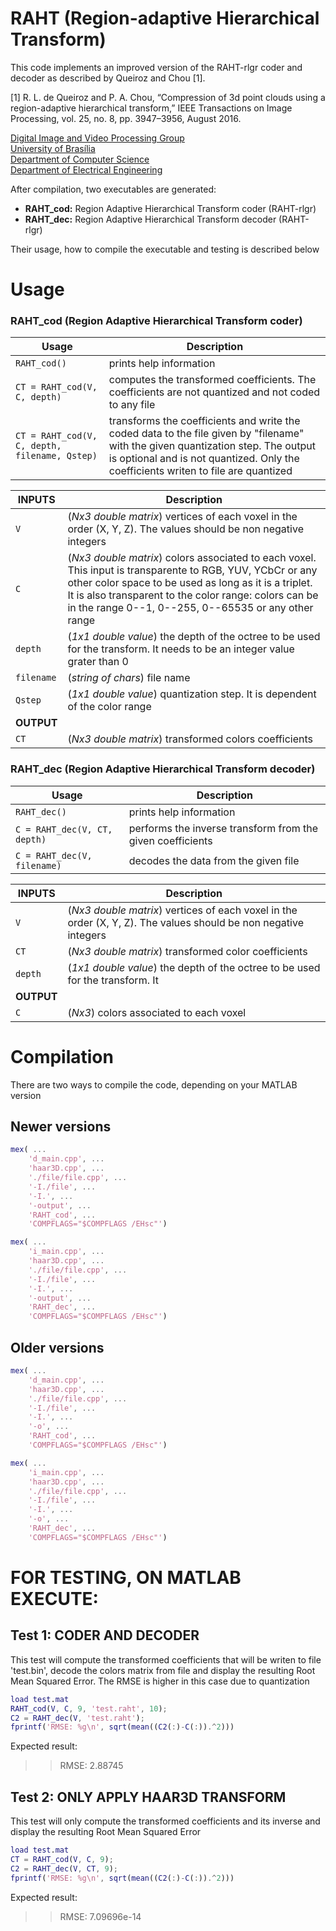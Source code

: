 # RAHT (Region-adaptive Hierarchical Transform)
This code implements an improved version of the RAHT-rlgr coder and decoder as described by Queiroz and Chou [1].

[1] R. L. de Queiroz and P. A. Chou, “Compression of 3d point clouds using a region-adaptive hierarchical transform,” IEEE Transactions on Image Processing, vol. 25, no. 8, pp. 3947–3956, August 2016.

<a href="http://divp.org">Digital Image and Video Processing Group</a><br>
<a href="http://unb.br">University of Brasília</a><br>
<a href="http://cic.unb.br">Department of Computer Science</a><br>
<a href="http://www.ene.unb.br/">Department of Electrical Engineering</a><br>

After compilation, two executables are generated:
  * **RAHT_cod:**    Region Adaptive Hierarchical Transform coder (RAHT-rlgr)
  * **RAHT_dec:**    Region Adaptive Hierarchical Transform decoder (RAHT-rlgr)

Their usage, how to compile the executable and testing is described below

# Usage
### RAHT_cod (Region Adaptive Hierarchical Transform coder)

**Usage**    | **Description**
------------ | -------------
```RAHT_cod()```                 | prints help information
```CT = RAHT_cod(V, C, depth)``` | computes the transformed coefficients. The coefficients are not quantized and not coded to any file
```CT = RAHT_cod(V, C, depth, filename, Qstep)``` | transforms the coefficients and write the coded data to the file given by "filename" with the given quantization step. The output is optional and is not quantized. Only the coefficients writen to file are quantized

**INPUTS**     | **Description**
-------------- | -------------
```V```        | (*Nx3 double matrix*) vertices of each voxel in the order (X, Y, Z). The values should be non negative integers
```C```        | (*Nx3 double matrix*) colors associated to each voxel. This input is transparente to RGB, YUV, YCbCr or any other color space to be used as long as it is a triplet. It is also transparent to the color range: colors can be in the range 0--1, 0--255, 0--65535 or any other range
```depth```    | (*1x1 double value*) the depth of the octree to be used for the transform. It needs to be an integer value grater than 0
```filename``` | (*string of chars*) file name
```Qstep```    | (*1x1 double value*) quantization step. It is dependent of the color range
**OUTPUT**   | 
```CT``` | (*Nx3 double matrix*) transformed colors coefficients

### RAHT_dec (Region Adaptive Hierarchical Transform decoder)

**Usage**    | **Description**
------------ | -------------
```RAHT_dec()```                 | prints help information
```C = RAHT_dec(V, CT, depth)``` | performs the inverse transform from the given coefficients
```C = RAHT_dec(V, filename)```  | decodes the data from the given file

**INPUTS**   | **Description**
------------ | -------------
```V```     | (*Nx3 double matrix*) vertices of each voxel in the order (X, Y, Z). The values should be non negative integers
```CT```    | (*Nx3 double matrix*) transformed color coefficients
```depth``` | (*1x1 double value*) the depth of the octree to be used for the transform. It
**OUTPUT** | 
```C```     | (*Nx3*) colors associated to each voxel

# Compilation
There are two ways to compile the code, depending on your MATLAB version

## Newer versions
```matlab
mex( ...
    'd_main.cpp', ...
    'haar3D.cpp', ...
    './file/file.cpp', ...
    '-I./file', ...
    '-I.', ...
    '-output', ...
    'RAHT_cod', ...
    'COMPFLAGS="$COMPFLAGS /EHsc"')

mex( ...
    'i_main.cpp', ...
    'haar3D.cpp', ...
    './file/file.cpp', ...
    '-I./file', ...
    '-I.', ...
    '-output', ...
    'RAHT_dec', ...
    'COMPFLAGS="$COMPFLAGS /EHsc"')
```

## Older versions
```matlab
mex( ...
    'd_main.cpp', ...
    'haar3D.cpp', ...
    './file/file.cpp', ...
    '-I./file', ...
    '-I.', ...
    '-o', ...
    'RAHT_cod', ...
    'COMPFLAGS="$COMPFLAGS /EHsc"')

mex( ...
    'i_main.cpp', ...
    'haar3D.cpp', ...
    './file/file.cpp', ...
    '-I./file', ...
    '-I.', ...
    '-o', ...
    'RAHT_dec', ...
    'COMPFLAGS="$COMPFLAGS /EHsc"')
```
    
# FOR TESTING, ON MATLAB EXECUTE:
## Test 1: CODER AND DECODER
This test will compute the transformed coefficients that will be writen to file 'test.bin', decode the colors matrix from file and display the resulting Root Mean Squared Error. The RMSE is higher in this case due to quantization

```matlab
load test.mat
RAHT_cod(V, C, 9, 'test.raht', 10);
C2 = RAHT_dec(V, 'test.raht');
fprintf('RMSE: %g\n', sqrt(mean((C2(:)-C(:)).^2)))
```
Expected result:
>> RMSE: 2.88745

## Test 2: ONLY APPLY HAAR3D TRANSFORM
This test will only compute the transformed coefficients and its inverse and display the resulting Root Mean Squared Error

```matlab
load test.mat
CT = RAHT_cod(V, C, 9);
C2 = RAHT_dec(V, CT, 9);
fprintf('RMSE: %g\n', sqrt(mean((C2(:)-C(:)).^2)))
```
Expected result:
>> RMSE: 7.09696e-14
